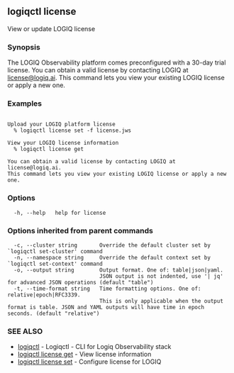 ## logiqctl license

View or update LOGIQ license

### Synopsis


The LOGIQ Observability platform comes preconfigured with a 30-day trial license. You can obtain a valid license by contacting LOGIQ at license@logiq.ai.
This command lets you view your existing LOGIQ license or apply a new one. 


### Examples

```

Upload your LOGIQ platform license
  % logiqctl license set -f license.jws

View your LOGIQ license information 
  % logiqctl license get 
 
You can obtain a valid license by contacting LOGIQ at license@logiq.ai.
This command lets you view your existing LOGIQ license or apply a new one. 

```

### Options

```
  -h, --help   help for license
```

### Options inherited from parent commands

```
  -c, --cluster string       Override the default cluster set by `logiqctl set-cluster' command
  -n, --namespace string     Override the default context set by `logiqctl set-context' command
  -o, --output string        Output format. One of: table|json|yaml. 
                             JSON output is not indented, use '| jq' for advanced JSON operations (default "table")
  -t, --time-format string   Time formatting options. One of: relative|epoch|RFC3339. 
                             This is only applicable when the output format is table. JSON and YAML outputs will have time in epoch seconds. (default "relative")
```

### SEE ALSO

* [logiqctl](logiqctl.md)	 - Logiqctl - CLI for Logiq Observability stack
* [logiqctl license get](logiqctl_license_get.md)	 - View license information
* [logiqctl license set](logiqctl_license_set.md)	 - Configure license for LOGIQ

